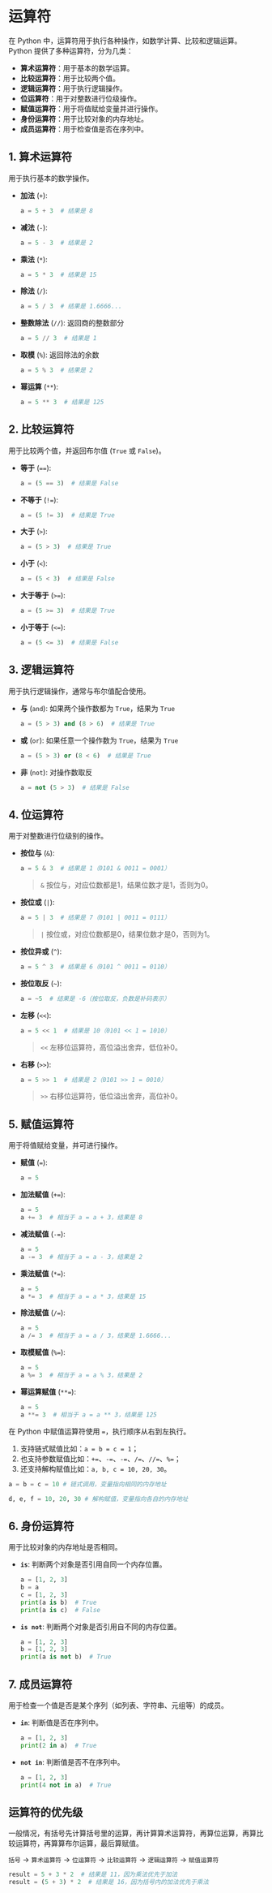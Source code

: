 # 运算符

在 Python 中，运算符用于执行各种操作，如数学计算、比较和逻辑运算。Python 提供了多种运算符，分为几类：

- **算术运算符**：用于基本的数学运算。
- **比较运算符**：用于比较两个值。
- **逻辑运算符**：用于执行逻辑操作。
- **位运算符**：用于对整数进行位级操作。
- **赋值运算符**：用于将值赋给变量并进行操作。
- **身份运算符**：用于比较对象的内存地址。
- **成员运算符**：用于检查值是否在序列中。

## 1. 算术运算符

用于执行基本的数学操作。

- **加法** (`+`): 
  ```python
  a = 5 + 3  # 结果是 8
  ```

- **减法** (`-`): 
  ```python
  a = 5 - 3  # 结果是 2
  ```

- **乘法** (`*`): 
  ```python
  a = 5 * 3  # 结果是 15
  ```

- **除法** (`/`): 
  ```python
  a = 5 / 3  # 结果是 1.6666...
  ```

- **整数除法** (`//`): 返回商的整数部分
  ```python
  a = 5 // 3  # 结果是 1
  ```

- **取模** (`%`): 返回除法的余数
  ```python
  a = 5 % 3  # 结果是 2
  ```

- **幂运算** (`**`): 
  ```python
  a = 5 ** 3  # 结果是 125
  ```

## 2. 比较运算符

用于比较两个值，并返回布尔值 (`True` 或 `False`)。

- **等于** (`==`): 
  ```python
  a = (5 == 3)  # 结果是 False
  ```

- **不等于** (`!=`): 
  ```python
  a = (5 != 3)  # 结果是 True
  ```

- **大于** (`>`): 
  ```python
  a = (5 > 3)  # 结果是 True
  ```

- **小于** (`<`): 
  ```python
  a = (5 < 3)  # 结果是 False
  ```

- **大于等于** (`>=`): 
  ```python
  a = (5 >= 3)  # 结果是 True
  ```

- **小于等于** (`<=`): 
  ```python
  a = (5 <= 3)  # 结果是 False
  ```

## 3. 逻辑运算符

用于执行逻辑操作，通常与布尔值配合使用。

- **与** (`and`): 如果两个操作数都为 `True`，结果为 `True`
  ```python
  a = (5 > 3) and (8 > 6)  # 结果是 True
  ```

- **或** (`or`): 如果任意一个操作数为 `True`，结果为 `True`
  ```python
  a = (5 > 3) or (8 < 6)  # 结果是 True
  ```

- **非** (`not`): 对操作数取反
  ```python
  a = not (5 > 3)  # 结果是 False
  ```

## 4. 位运算符

用于对整数进行位级别的操作。

- **按位与** (`&`): 
  ```python
  a = 5 & 3  # 结果是 1（0101 & 0011 = 0001）
  ```
  > `&` 按位与，对应位数都是1，结果位数才是1，否则为0。

- **按位或** (`|`): 
  ```python
  a = 5 | 3  # 结果是 7（0101 | 0011 = 0111）
  ```
  > `|` 按位或，对应位数都是0，结果位数才是0，否则为1。

- **按位异或** (`^`): 
  ```python
  a = 5 ^ 3  # 结果是 6（0101 ^ 0011 = 0110）
  ```

- **按位取反** (`~`): 
  ```python
  a = ~5  # 结果是 -6（按位取反，负数是补码表示）
  ```

- **左移** (`<<`): 
  ```python
  a = 5 << 1  # 结果是 10（0101 << 1 = 1010）
  ```
  > `<<` 左移位运算符，高位溢出舍弃，低位补0。

- **右移** (`>>`): 
  ```python
  a = 5 >> 1  # 结果是 2（0101 >> 1 = 0010）
  ```
  > `>>` 右移位运算符，低位溢出舍弃，高位补0。

## 5. 赋值运算符

用于将值赋给变量，并可进行操作。

- **赋值** (`=`): 
  ```python
  a = 5
  ```

- **加法赋值** (`+=`): 
  ```python
  a = 5
  a += 3  # 相当于 a = a + 3，结果是 8
  ```

- **减法赋值** (`-=`): 
  ```python
  a = 5
  a -= 3  # 相当于 a = a - 3，结果是 2
  ```

- **乘法赋值** (`*=`): 
  ```python
  a = 5
  a *= 3  # 相当于 a = a * 3，结果是 15
  ```

- **除法赋值** (`/=`): 
  ```python
  a = 5
  a /= 3  # 相当于 a = a / 3，结果是 1.6666...
  ```

- **取模赋值** (`%=`): 
  ```python
  a = 5
  a %= 3  # 相当于 a = a % 3，结果是 2
  ```

- **幂运算赋值** (`**=`): 
  ```python
  a = 5
  a **= 3  # 相当于 a = a ** 3，结果是 125
  ```

在 Python 中赋值运算符使用 `=`，执行顺序从右到左执行。

1. 支持链式赋值比如：`a = b = c = 1`；
2. 也支持参数赋值比如：`+=`、`-=`、`-=`、`/=`、`//=`、`%=`；
3. 还支持解构赋值比如：`a, b, c = 10, 20, 30`。

```python
a = b = c = 10 # 链式调用，变量指向相同的内存地址

d, e, f = 10, 20, 30 # 解构赋值，变量指向各自的内存地址
```

## 6. 身份运算符

用于比较对象的内存地址是否相同。

- **`is`**: 判断两个对象是否引用自同一个内存位置。
  ```python
  a = [1, 2, 3]
  b = a
  c = [1, 2, 3]
  print(a is b)  # True
  print(a is c)  # False
  ```

- **`is not`**: 判断两个对象是否引用自不同的内存位置。
  ```python
  a = [1, 2, 3]
  b = [1, 2, 3]
  print(a is not b)  # True
  ```

## 7. 成员运算符

用于检查一个值是否是某个序列（如列表、字符串、元组等）的成员。

- **`in`**: 判断值是否在序列中。
  ```python
  a = [1, 2, 3]
  print(2 in a)  # True
  ```

- **`not in`**: 判断值是否不在序列中。
  ```python
  a = [1, 2, 3]
  print(4 not in a)  # True
  ```

## 运算符的优先级

一般情况，有括号先计算括号里的运算，再计算算术运算符，再算位运算，再算比较运算符，再算算布尔运算，最后算赋值。

`括号` -> `算术运算符` -> `位运算符` -> `比较运算符` -> `逻辑运算符` -> `赋值运算符`

```python
result = 5 + 3 * 2  # 结果是 11，因为乘法优先于加法
result = (5 + 3) * 2  # 结果是 16，因为括号内的加法优先于乘法
```